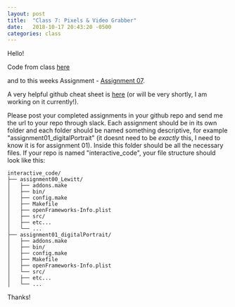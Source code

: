```yaml
---
layout: post
title:  "Class 7: Pixels & Video Grabber"
date:   2018-10-17 20:43:20 -0500
categories: class
---
```


Hello!

Code from class [here](https://github.com/ajbajb/ARTTECH3135-fall2018/tree/master/code_day07)

and to this weeks Assignment - [Assignment 07](https://ajbajb.github.io/ARTTECH3135-fall2018/assignments/07a).

A very helpful github cheat sheet is [here]()  (or will be very shortly, I am working on it currently!).

Please post your completed assignments in your github repo and send me the url to your repo through slack.
Each assignment should be in its own folder and each folder should be named something descriptive, for example "assignment01\_digitalPortrait" (it doesnt need to be _exactly_ this, I need to know it is for assignment 01). Inside this folder should be all the necessary files.
If your repo is named "interactive_code", your file structure should look like this:

```
interactive_code/
├── assignment00_Lewitt/
│   ├── addons.make
│   ├── bin/
│   ├── config.make
│   ├── Makefile
│   ├── openFrameworks-Info.plist
│   ├── src/
│   ├── etc...
│   └── ...
├── assignment01_digitalPortrait/
│   ├── addons.make
│   ├── bin/
│   ├── config.make
│   ├── Makefile
│   ├── openFrameworks-Info.plist
│   └── src/
│   ├── etc...
│   └── ...
```

Thanks!
